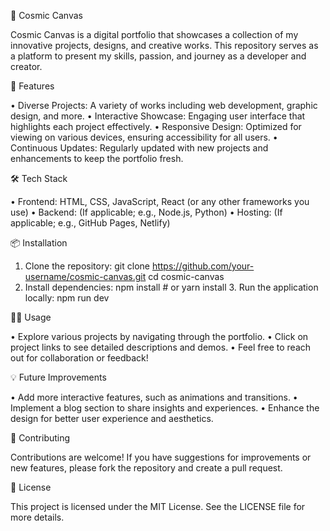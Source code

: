 🌌 Cosmic Canvas

Cosmic Canvas is a digital portfolio that showcases a collection of my innovative projects, designs, and creative works. This repository serves as a platform to present my skills, passion, and journey as a developer and creator.

🚀 Features

  •	Diverse Projects: A variety of works including web development, graphic design, and more.
  •	Interactive Showcase: Engaging user interface that highlights each project effectively.
  •	Responsive Design: Optimized for viewing on various devices, ensuring accessibility for all users.
  •	Continuous Updates: Regularly updated with new projects and enhancements to keep the portfolio fresh.
  
🛠️ Tech Stack
  
  •	Frontend: HTML, CSS, JavaScript, React (or any other frameworks you use)
  •	Backend: (If applicable; e.g., Node.js, Python)
  •	Hosting: (If applicable; e.g., GitHub Pages, Netlify)
  
📦 Installation
  
  1.	Clone the repository:
      git clone https://github.com/your-username/cosmic-canvas.git
      cd cosmic-canvas
  2.	Install dependencies:
     	npm install  # or yarn install
	3.	Run the application locally:
      npm run dev

🧑‍💻 Usage

  •	Explore various projects by navigating through the portfolio.
  •	Click on project links to see detailed descriptions and demos.
  •	Feel free to reach out for collaboration or feedback!

💡 Future Improvements

  •	Add more interactive features, such as animations and transitions.
  •	Implement a blog section to share insights and experiences.
  •	Enhance the design for better user experience and aesthetics.

🤝 Contributing

Contributions are welcome! If you have suggestions for improvements or new features, please fork the repository and create a pull request.

📄 License

This project is licensed under the MIT License. See the LICENSE file for more details.


     
